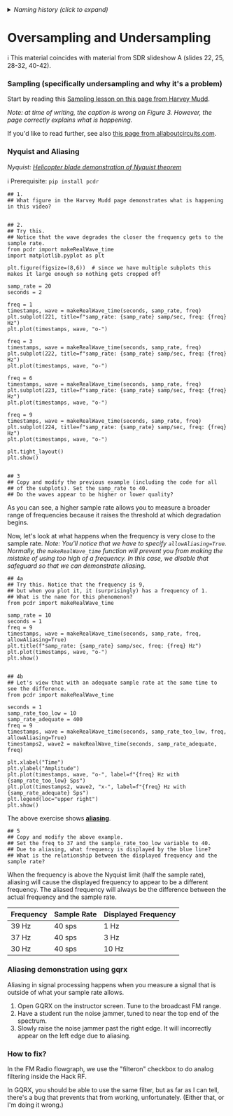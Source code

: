 <details><summary><i>Naming history (click to expand)</i></summary>
<pre>
2022 Aug 08: 050-Nyquist.md
2022 Aug 30: 090-Nyquist.md 
2023 Jan 04: 082-Nyquist.md 
2023 Jan 23: 082LATER-Nyquist.md 
2023 Jan 28: 999-Nyquist.md
2023 May 22: 040_Nyquist.md
2023 Aug 23: 030_Oversampling_Undersampling.md
</pre>
</details>

# Oversampling and Undersampling

ℹ️ This material coincides with material from SDR slideshow A (slides 22, 25, 28-32, 40-42).

### Sampling (specifically undersampling and why it's a problem)

Start by reading this [Sampling lesson on this page from Harvey Mudd](https://gallicchio.github.io/learnSDR/lesson06.html).

_Note: at time of writing, the caption is wrong on Figure 3. However, the page correctly explains what is happening._

If you'd like to read further, see also [this page from allaboutcircuits.com](https://www.allaboutcircuits.com/technical-articles/nyquist-shannon-theorem-understanding-sampled-systems/).

### Nyquist and Aliasing

_Nyquist: [Helicopter blade demonstration of Nyquist theorem](https://www.youtube.com/watch?v=yr3ngmRuGUc)_

ℹ️ Prerequisite: `pip install pcdr`


```python3
## 1.
## What figure in the Harvey Mudd page demonstrates what is happening in this video? 


## 2. 
## Try this.
## Notice that the wave degrades the closer the frequency gets to the sample rate.
from pcdr import makeRealWave_time
import matplotlib.pyplot as plt

plt.figure(figsize=(8,6))  # since we have multiple subplots this makes it large enough so nothing gets cropped off

samp_rate = 20
seconds = 2

freq = 1
timestamps, wave = makeRealWave_time(seconds, samp_rate, freq)
plt.subplot(221, title=f"samp_rate: {samp_rate} samp/sec, freq: {freq} Hz")
plt.plot(timestamps, wave, "o-")

freq = 3
timestamps, wave = makeRealWave_time(seconds, samp_rate, freq)
plt.subplot(222, title=f"samp_rate: {samp_rate} samp/sec, freq: {freq} Hz")
plt.plot(timestamps, wave, "o-")

freq = 6
timestamps, wave = makeRealWave_time(seconds, samp_rate, freq)
plt.subplot(223, title=f"samp_rate: {samp_rate} samp/sec, freq: {freq} Hz")
plt.plot(timestamps, wave, "o-")

freq = 9
timestamps, wave = makeRealWave_time(seconds, samp_rate, freq)
plt.subplot(224, title=f"samp_rate: {samp_rate} samp/sec, freq: {freq} Hz")
plt.plot(timestamps, wave, "o-")

plt.tight_layout()
plt.show()


## 3
## Copy and modify the previous example (including the code for all
## of the subplots). Set the samp_rate to 40.
## Do the waves appear to be higher or lower quality?
```

As you can see, a higher sample rate allows you to measure a broader range of frequencies because it raises the threshold at which degradation begins.

Now, let's look at what happens when the frequency is very close to the sample rate. _Note: You'll notice that we have to specify `allowAliasing=True`. Normally, the `makeRealWave_time` function will prevent you from making the mistake of using too high of a frequency. In this case, we disable that safeguard so that we can demonstrate aliasing._

```python3
## 4a
## Try this. Notice that the frequency is 9,
## but when you plot it, it (surprisingly) has a frequency of 1.
## What is the name for this phenomenon? 
from pcdr import makeRealWave_time

samp_rate = 10
seconds = 1
freq = 9
timestamps, wave = makeRealWave_time(seconds, samp_rate, freq, allowAliasing=True)
plt.title(f"samp_rate: {samp_rate} samp/sec, freq: {freq} Hz")
plt.plot(timestamps, wave, "o-")
plt.show()


## 4b
## Let's view that with an adequate sample rate at the same time to see the difference.
from pcdr import makeRealWave_time

seconds = 1
samp_rate_too_low = 10
samp_rate_adequate = 400
freq = 9
timestamps, wave = makeRealWave_time(seconds, samp_rate_too_low, freq, allowAliasing=True)
timestamps2, wave2 = makeRealWave_time(seconds, samp_rate_adequate, freq)

plt.xlabel("Time")
plt.ylabel("Amplitude")
plt.plot(timestamps, wave, "o-", label=f"{freq} Hz with {samp_rate_too_low} Sps")
plt.plot(timestamps2, wave2, "x-", label=f"{freq} Hz with {samp_rate_adequate} Sps")
plt.legend(loc="upper right")
plt.show()
```

The above exercise shows [**aliasing**](https://gallicchio.github.io/learnSDR/lesson06.html).

```python3
## 5
## Copy and modify the above example.
## Set the freq to 37 and the sample_rate_too_low variable to 40.
## Due to aliasing, what frequency is displayed by the blue line?
## What is the relationship between the displayed frequency and the sample rate?
```

When the frequency is above the Nyquist limit (half the sample rate), aliasing will cause the displayed frequency to appear to be a different frequency. The aliased frequency will always be the difference between the actual frequency and the sample rate.
  
|  Frequency | Sample Rate | Displayed Frequency |
|-----|-----|-----|
| 39 Hz | 40 sps | 1 Hz |
| 37 Hz | 40 sps | 3 Hz |
| 30 Hz | 40 sps | 10 Hz |

### Aliasing demonstration using gqrx

Aliasing in signal processing happens when you measure a signal that is outside of what your sample rate allows.

1. Open GQRX on the instructor screen. Tune to the broadcast FM range.
2. Have a student run the noise jammer, tuned to near the top end of the spectrum.
3. Slowly raise the noise jammer past the right edge. It will incorrectly appear on the left edge due to aliasing.
 
### How to fix?

In the FM Radio flowgraph, we use the "filteron" checkbox to do analog filtering inside the Hack RF.

In GQRX, you should be able to use the same filter, but as far as I can tell, there's a bug that prevents that from working, unfortunately. (Either that, or I'm doing it wrong.)
